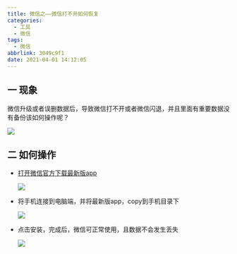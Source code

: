 ```yaml
---
title: 微信之——微信打不开如何恢复
categories:
  - 工具
  - 微信
tags:
  - 微信
abbrlink: 3049c9f1
date: 2021-04-01 14:12:05
---
```

## 一 现象

微信升级或者误删数据后，导致微信打不开或者微信闪退，并且里面有重要数据没有备份该如何操作呢？

![][1]

<!--more-->

## 二 如何操作
* [打开微信官方下载最新版app][11]

  ![][2]
  
* 将手机连接到电脑端，并将最新版app，copy到手机目录下

  ![][3]

* 点击安装，完成后，微信可正常使用，且数据不会发生丢失

  ![][4]


[1]:https://fastly.jsdelivr.net/gh/PGzxc/CDN@master/blog-wechat/weichat-error-open.png
[2]:https://fastly.jsdelivr.net/gh/PGzxc/CDN@master/blog-wechat/weichat-error-download-apk.png
[3]:https://fastly.jsdelivr.net/gh/PGzxc/CDN@master/blog-wechat/weichat-error-apk-copy-phone.png
[4]:https://fastly.jsdelivr.net/gh/PGzxc/CDN@master/blog-wechat/weichat-error-modify-normal.png

[11]:https://weixin.qq.com/

